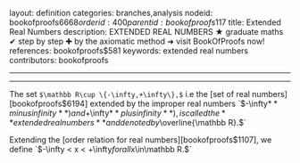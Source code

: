 layout: definition
categories: branches,analysis
nodeid: bookofproofs$6668
orderid: 400
parentid: bookofproofs$117
title: Extended Real Numbers
description: EXTENDED REAL NUMBERS ★ graduate maths ✔ step by step ✚ by the axiomatic method ➜ visit BookOfProofs now!
references: bookofproofs$581
keywords: extended real numbers
contributors: bookofproofs

---


---

The set `$\mathbb R\cup \{-\infty,+\infty\},$` i.e  the [set of real numbers][bookofproofs$6194] extended by the improper real numbers `$-\infty$`  **minus infinity**) and `$+\infty$`  **plus infinity**), is called the **extended real numbers** and denoted by  `$\overline{\mathbb R}.$`

Extending the [order relation for real numbers][bookofproofs$1107], we define `$-\infty < x < +\infty$` for all `$x\in\mathbb R.$`
